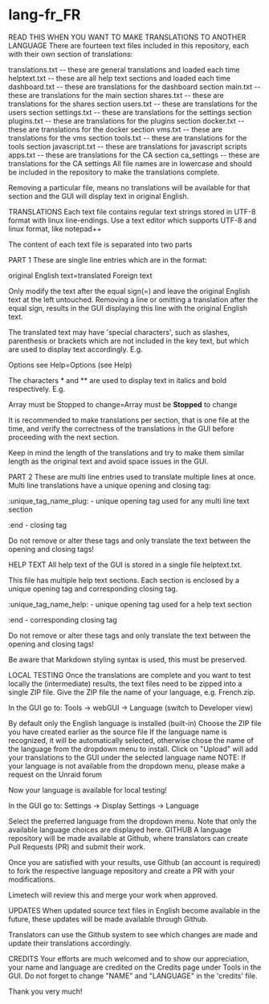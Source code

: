 # lang-fr_FR
READ THIS WHEN YOU WANT TO MAKE TRANSLATIONS TO ANOTHER LANGUAGE
There are fourteen text files included in this repository, each with their own section of translations:

translations.txt -- these are general translations and loaded each time
helptext.txt -- these are all help text sections and loaded each time
dashboard.txt -- these are translations for the dashboard section
main.txt -- these are translations for the main section
shares.txt -- these are translations for the shares section
users.txt -- these are translations for the users section
settings.txt -- these are translations for the settings section
plugins.txt -- these are translations for the plugins section
docker.txt -- these are translations for the docker section
vms.txt -- these are translations for the vms section
tools.txt -- these are translations for the tools section
javascript.txt -- these are translations for javascript scripts
apps.txt -- these are translations for the CA section
ca_settings -- these are translations for the CA settings
All file names are in lowercase and should be included in the repository to make the translations complete.

Removing a particular file, means no translations will be available for that section and the GUI will display text in original English.

TRANSLATIONS
Each text file contains regular text strings stored in UTF-8 format with linux line-endings. Use a text editor which supports UTF-8 and linux format, like notepad++

The content of each text file is separated into two parts

PART 1
These are single line entries which are in the format:

original English text=translated Foreign text

Only modify the text after the equal sign(=) and leave the original English text at the left untouched. Removing a line or omitting a translation after the equal sign, results in the GUI displaying this line with the original English text.

The translated text may have 'special characters', such as slashes, parenthesis or brackets which are not included in the key text, but which are used to display text accordingly. E.g.

Options see Help=Options (see Help)

The characters * and ** are used to display text in italics and bold respectively. E.g.

Array must be Stopped to change=Array must be **Stopped** to change

It is recommended to make translations per section, that is one file at the time, and verify the correctness of the translations in the GUI before proceeding with the next section.

Keep in mind the length of the translations and try to make them similar length as the original text and avoid space issues in the GUI.

PART 2
These are multi line entries used to translate multiple lines at once. Multi line translations have a unique opening and closing tag:

:unique_tag_name_plug: - unique opening tag used for any multi line text section

:end - closing tag

Do not remove or alter these tags and only translate the text between the opening and closing tags!

HELP TEXT
All help text of the GUI is stored in a single file helptext.txt.

This file has multiple help text sections. Each section is enclosed by a unique opening tag and corresponding closing tag.

:unique_tag_name_help: - unique opening tag used for a help text section

:end - corresponding closing tag

Do not remove or alter these tags and only translate the text between the opening and closing tags!

Be aware that Markdown styling syntax is used, this must be preserved.

LOCAL TESTING
Once the translations are complete and you want to test locally the (intermediate) results, the text files need to be zipped into a single ZIP file. Give the ZIP file the name of your language, e.g. French.zip.

In the GUI go to: Tools -> webGUI -> Language (switch to Developer view)

By default only the English language is installed (built-in)
Choose the ZIP file you have created earlier as the source file
If the language name is recognized, it will be automatically selected, otherwise chose the name of the language from the dropdown menu to install.
Click on "Upload" will add your translations to the GUI under the selected language name
NOTE: If your language is not available from the dropdown menu, please make a request on the Unraid forum

Now your language is available for local testing!

In the GUI go to: Settings -> Display Settings -> Language

Select the preferred language from the dropdown menu. Note that only the available language choices are displayed here.
GITHUB
A language repository will be made available at Github, where translators can create Pull Requests (PR) and submit their work.

Once you are satisfied with your results, use Github (an account is required) to fork the respective language repository and create a PR with your modifications.

Limetech will review this and merge your work when approved.

UPDATES
When updated source text files in English become available in the future, these updates will be made available through Github.

Translators can use the Github system to see which changes are made and update their translations accordingly.

CREDITS
Your efforts are much welcomed and to show our appreciation, your name and language are credited on the Credits page under Tools in the GUI. Do not forget to change "NAME" and "LANGUAGE" in the 'credits' file.

Thank you very much!
